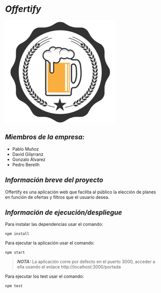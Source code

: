# *Offertify*
![](/public/images/logo.png)

## *Miembros de la empresa:*
- Pablo Muñoz
- David Gilarranz
- Gonzalo Álvarez 
- Pedro Bereilh 

## *Información breve del proyecto*
Offertify es una aplicación web que facilita al público la elección de planes en función de ofertas y filtros que el usuario desea.

## *Información de ejecución/despliegue*

Para instalar las dependencias usar el comando: 
````
npm install
````

Para ejecutar la aplicación usar el comando: 
````
npm start
````

> **_NOTA:_** La aplicación corre por defecto en el puerto 3000, acceder a ella usando el enlace http://localhost:3000/portada


Para ejecutar los test usar el comando: 
````
npm test
````
